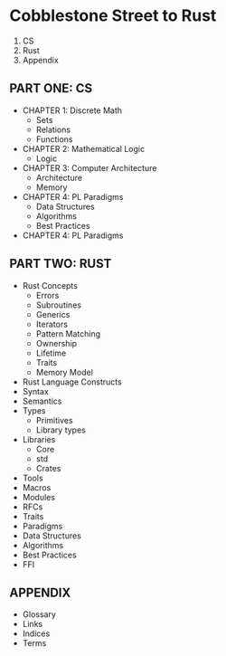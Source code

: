 # Cobblestone Street to Rust

1. CS
2. Rust
3. Appendix


## PART ONE: CS
- CHAPTER 1: Discrete Math
  - Sets
  - Relations
  - Functions
- CHAPTER 2: Mathematical Logic
  - Logic
- CHAPTER 3: Computer Architecture
  - Architecture
  - Memory
- CHAPTER 4: PL Paradigms
  - Data Structures
  - Algorithms
  - Best Practices
- CHAPTER 4: PL Paradigms

 
## PART TWO: RUST
- Rust Concepts
  - Errors
  - Subroutines
  - Generics
  - Iterators
  - Pattern Matching
  - Ownership
  - Lifetime
  - Traits
  - Memory Model
- Rust Language Constructs
- Syntax
- Semantics
- Types
  - Primitives
  - Library types
- Libraries
  - Core
  - std
  - Crates
- Tools
- Macros
- Modules
- RFCs
- Traits
- Paradigms
- Data Structures
- Algorithms
- Best Practices
- FFI


## APPENDIX
- Glossary
- Links
- Indices
- Terms